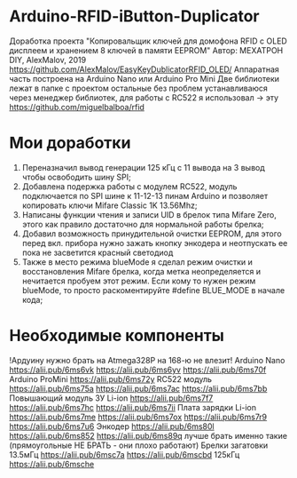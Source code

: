 # Arduino-RFID-iButton-Duplicator
  Доработка проекта "Копировальщик ключей для домофона RFID с OLED дисплеем и хранением 8 ключей в памяти EEPROM"
  Автор: МЕХАТРОН DIY, AlexMalov, 2019 https://github.com/AlexMalov/EasyKeyDublicatorRFID_OLED/
  Аппаратная часть построена на Arduino Nano или Arduino Pro Mini
  Две библиотеки лежат в папке с проектом остальные без проблем устанавливаюся через менеджер библиотек, для работы с RC522 я использовал -> эту https://github.com/miguelbalboa/rfid
# Мои доработки
1. Переназначил вывод генерации 125 кГц с 11 вывода на 3 вывод чтобы освободить шину SPI;
2. Добавлена подержка работы с модулем RC522, модуль подключается по SPI шине к 11-12-13 пинам Arduino и позволяет копировать ключи Mifare Classic 1K 13.56Mhz;
3. Написаны функции чтения и записи UID в брелок типа Mifare Zero, этого как правило достаточно для нормальной работы брелка;
4. Добавил возможность принудительной очистки EEPROM, для этого перед вкл. прибора нужно зажать кнопку энкодера и неотпускать ее пока не засветится красный светодиод
5. Также в место режима blueMode я сделал режим очистки и восстановления Mifare брелка, когда метка неопределяется и нечитается пробуем этот режим. Если кому то нужен режим blueMode, то просто раскоментируйте #define BLUE_MODE в начале кода;
# Необходимые компоненты
 !Ардуину нужно брать на Atmega328P на 168-ю не влезит!
 Arduino Nano https://alii.pub/6ms6vk   https://alii.pub/6ms6yv   https://alii.pub/6ms70f   Arduino ProMini https://alii.pub/6ms72y
 RC522 модуль https://alii.pub/6ms75a   https://alii.pub/6ms7ac   https://alii.pub/6ms7bb
 Повышающий модуль ЗУ Li-ion https://alii.pub/6ms7f7   https://alii.pub/6ms7hc   https://alii.pub/6ms7ii
 Плата зарядки Li-ion https://alii.pub/6ms7me   https://alii.pub/6ms7ox   https://alii.pub/6ms7r9   https://alii.pub/6ms7u6
 Энкодер   https://alii.pub/6ms80l   https://alii.pub/6ms852   https://alii.pub/6ms89q лучше брать именно такие (прямоугольные НЕ БРАТЬ - они плохо работают)
 Брелки загатовки   13.5мГц https://alii.pub/6msc7a   https://alii.pub/6mscbd  125кГц  https://alii.pub/6msche

